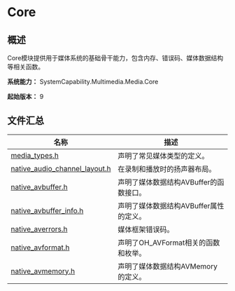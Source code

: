 # Core

## 概述

Core模块提供用于媒体系统的基础骨干能力，包含内存、错误码、媒体数据结构等相关函数。

**系统能力：** SystemCapability.Multimedia.Media.Core

**起始版本：** 9

## 文件汇总

| 名称 | 描述 |
| -- | -- |
| [media_types.h](capi-media-types-h.md) | 声明了常见媒体类型的定义。 |
| [native_audio_channel_layout.h](capi-native-audio-channel-layout-h.md) | 在录制和播放时的扬声器布局。 |
| [native_avbuffer.h](capi-native-avbuffer-h.md) | 声明了媒体数据结构AVBuffer的函数接口。 |
| [native_avbuffer_info.h](capi-native-avbuffer-info-h.md) | 声明了媒体数据结构AVBuffer属性的定义。 |
| [native_averrors.h](capi-native-averrors-h.md) | 媒体框架错误码。 |
| [native_avformat.h](capi-native-avformat-h.md) | 声明了OH_AVFormat相关的函数和枚举。 |
| [native_avmemory.h](capi-native-avmemory-h.md) | 声明了媒体数据结构AVMemory的定义。 |
